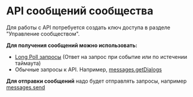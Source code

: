 # API сообщений сообщества
Для работы с API потребуется создать ключ доступа в разделе "Управление сообществом".

**Для получения сообщений можно использовать:**
* [Long Poll запросы](https://vk.com/dev/using_longpoll) (Ответ на запрос при событие или по истечении таймаута)
* Обычные запросы к API. Например, [messages.getDialogs](https://vk.com/dev/messages.getDialogs)

**Для отправки сообщений** надо будет отправлять запросы, например [messages.send](https://vk.com/dev/messages.send)
